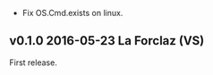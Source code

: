 

- Fix OS.Cmd.exists on linux.


v0.1.0 2016-05-23 La Forclaz (VS)
---------------------------------

First release.
